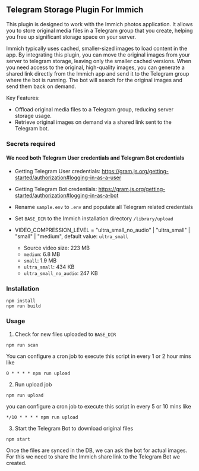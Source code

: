 ## Telegram Storage Plugin For Immich

This plugin is designed to work with the Immich photos application. It allows you to store original media files in a Telegram group that you create, helping you free up significant storage space on your server.

Immich typically uses cached, smaller-sized images to load content in the app. By integrating this plugin, you can move the original images from your server to telegram storage, leaving only the smaller cached versions. When you need access to the original, high-quality images, you can generate a shared link directly from the Immich app and send it to the Telegram group where the bot is running. The bot will search for the original images and send them back on demand.

Key Features:

- Offload original media files to a Telegram group, reducing server storage usage.
- Retrieve original images on demand via a shared link sent to the Telegram bot.

### Secrets required

#### We need both Telegram User credentials and Telegram Bot credentials

- Getting Telegram User credentials: https://gram.js.org/getting-started/authorization#logging-in-as-a-user
- Getting Telegram Bot credentials: https://gram.js.org/getting-started/authorization#logging-in-as-a-bot

- Rename `sample.env` to `.env` and populate all Telegram related credentials
- Set `BASE_DIR` to the Immich installation directory `/library/upload`
- VIDEO_COMPRESSION_LEVEL = "ultra_small_no_audio" | "ultra_small" | "small" | "medium", default value: `ultra_small`
  - Source video size: 223 MB
  - `medium`: 6.8 MB
  - `small`: 1.9 MB
  - `ultra_small`: 434 KB
  - `ultra_small_no_audio`: 247 KB

### Installation

```shell
npm install
npm run build
```

### Usage

1. Check for new files uploaded to `BASE_DIR`

```shell
npm run scan
```

You can configure a cron job to execute this script in every 1 or 2 hour mins like

```shell
0 * * * * npm run upload
```

2. Run upload job

```shell
npm run upload
```

you can configure a cron job to execute this script in every 5 or 10 mins like

```shell
*/10 * * * * npm run upload
```

3. Start the Telegram Bot to download original files

```shell
npm start
```

Once the files are synced in the DB, we can ask the bot for actual images. For this we need to share the Immich share link to the Telegram Bot we created.
